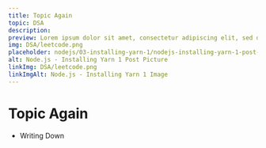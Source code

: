 ```yaml
---
title: Topic Again
topic: DSA
description: 
preview: Lorem ipsum dolor sit amet, consectetur adipiscing elit, sed do eiusmod tempor incididunt ut ...
img: DSA/leetcode.png
placeholder: nodejs/03-installing-yarn-1/nodejs-installing-yarn-1-post-90w.png
alt: Node.js - Installing Yarn 1 Post Picture
linkImg: DSA/leetcode.png
linkImgAlt: Node.js - Installing Yarn 1 Image
---
```


# Topic Again

- Writing Down